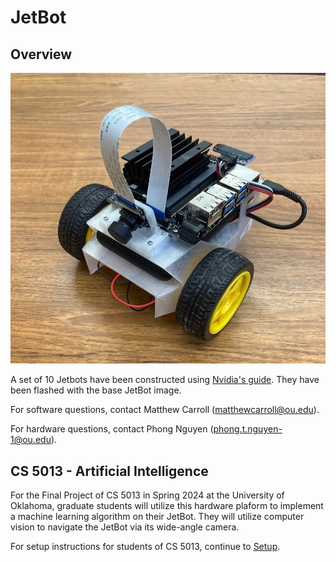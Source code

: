 # JetBot

## Overview

![Small robot with two wheels](photos/jetbot.jpg)

A set of 10 Jetbots have been constructed using [Nvidia's guide](https://jetbot.org/master/getting_started.html). They have been flashed with the base JetBot image.

For software questions, contact Matthew Carroll ([matthewcarroll@ou.edu](mailto:matthewcarroll@ou.edu)).

For hardware questions, contact Phong Nguyen ([phong.t.nguyen-1@ou.edu](mailto:phong.t.nguyen-1@ou.edu)).

## CS 5013 - Artificial Intelligence

For the Final Project of CS 5013 in Spring 2024 at the University of Oklahoma, graduate students will utilize this hardware plaform to implement a machine learning algorithm on their JetBot. They will utilize computer vision to navigate the JetBot via its wide-angle camera.

For setup instructions for students of CS 5013, continue to [Setup](setup.html).
